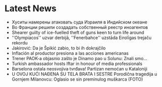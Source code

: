 # Latest News
-  Хуситы намерены атаковать суда Израиля в Индийском океане
-  Во Франции решили создадать собственный реестр иноагентов
-  Shearer guilty of ice-fuelled theft of guns keen to turn life around
-  ''Olympiacos'' uzvar derbijā, ''Fenerbahce'' uzstāda Eirolīgas trejaču rekordu
-  Jakirović: Da je Špikić zabio, to bi ih dokrajčilo
-  Inflación al productor presiona a las acciones americanas
-  Trener PAOK-a objasnio zašto je Dinamo pao u Solunu: Znali smo...
-  Turkish ambassador hosts Iftar in honour of media professionals
-  Barselona ostala neosvojiva tvrđava! Partizan nemoćan u Kataloniji
-  U OVOJ KUĆI NAĐENA SU TELA BRATA I SESTRE Porodična tragedija u Gornjem Milanovcu: Oglasio se sin preminulog muškarca (FOTO)
